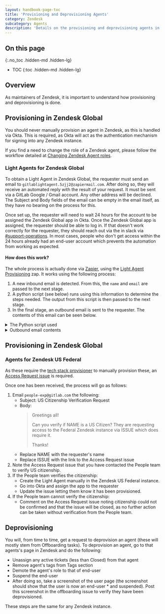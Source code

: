 ```yaml
---
layout: handbook-page-toc
title: 'Provisioning and Deprovisioning Agents'
category: Zendesk
subcategory: Agents
description: 'Details on the provisioning and deprovisioning agents in Zendesk'
---
```


## On this page
{:.no_toc .hidden-md .hidden-lg}

- TOC
{:toc .hidden-md .hidden-lg}

## Overview

As maintainers of Zendesk, it is important to understand how provisioning and
deprovisioning is done.

## Provisioning in Zendesk Global

You should never manually provision an agent in Zendesk, as this is handled via
Okta. This is required, as Okta will act as the authentication mechanism for
signing into any Zendesk instance.

If you find a need to change the role of a Zendesk agent, please follow the
workflow detailed at [Changing Zendesk Agent roles](zendesk_roles.html).

### Light Agents for Zendesk Global

To obtain a Light Agent in Zendesk Global, the requester must send an email to
`gitlablightagent.5zjj2@zapiermail.com`. After doing so, they will receive an
automated reply with the result of your request. It must be sent via a GitLab
Google / Gmail account. Any other address will be declined. The Subject and
Body fields of the email can be empty in the email itself, as they have no
bearing on the process for this.

Once set up, the requester will need to wait 24 hours for the account to be assigned the Zendesk Global app in Okta. Once the Zendesk Global app is assigned, the requester should be able to log in. If that doesn't work correctly for the requester, they should reach out via the in slack via
[#support-operations](https://gitlab.slack.com/archives/C018ZGZAMPD).
In most cases, people who don't get access within the 24 hours already had an
end-user account which prevents the automation from working as expected.

#### How does this work?

The whole process is actually done via [Zapier](http://zapier.com/), using the
[Light Agent Provisioning](https://zapier.com/app/editor/104514510) zap. It
works using the following process:

1. A new inbound email is detected. From this, the `name` and `email` are
   passed to the next stage.
1. A python script (see below) runs using this information to determine the
   steps needed. The output from this script is then passed to the next stage.
1. In the final stage, an outbound email is sent to the requester. The contents
   of this email can be seen below.

<details>
<summary>The Python script used</summary>

```python
def check_email_domain(email):
  email_domain = email.split('@')[1]
  if email_domain != "gitlab.com":
    return 'fail'
  return 'pass'

def check_user(name, email):
  url = 'https://gitlab.zendesk.com/api/v2/users/search.json?query=email:' + email
  req = requests.get(url, auth=(input_data['ZD_USERNAME'], input_data['ZD_TOKEN']))
  data = req.json()
  if data['users'] == []:
    # User does not exist
    make_light_agent(name, email)
    return {'result': 'Account created and upgraded to light agent'}
  role = data['users'][0]['role']
  if role == 'end-user':
    # Need to upgrade role
    make_light_agent(name, email)
    return {'result': 'Account created and upgraded to light agent'}
  elif role == 'agent':
    # Already an agent
    return {'result': 'Looks like you are already a full agent.'}

def make_light_agent(name, email):
  url = 'https://gitlab.zendesk.com/api/v2/users/create_or_update.json'
  data = {"user": {"name": name, "email": email, "role": "agent", "custom_role_id": 360004984553}}
  req = requests.post(url, json=data, auth=(input_data['ZD_USERNAME'], input_data['ZD_TOKEN']))
  if r.status_code != 200:
    return {"result": "Something went wrong, please ping in slack channel #support_operations"}
  else:
    return {"result": "Light agent provisioned"}

email = input_data['email']
name = input_data['name']
if check_email_domain(email) == 'pass':
  output = check_user(name, email)
else:
  output = {'result': 'Invalid email domain. You must use a gitlab.com email address.'}
output
```

</details>

<details>
<summary>Outbound email contents</summary>

> Hi ,
> 
> Thanks for requesting a Zendesk Light Agent account. This is the result of
> your request:
> 
> RESULT_FROM_PYTHON_SCRIPT
> 
> You now need to wait 24 hours for the account to be provisioned to Okta.
> You'll then see Zendesk in your list of Okta applications and you can sign in
> from there.
> 
> Any questions or problems please contact Support Operations in Slack
> #support_operations.

</details>

## Provisioning in Zendesk Global

### Agents for Zendesk US Federal

As these require the
[tech stack provisioner](https://gitlab.com/gitlab-com/www-gitlab-com/-/blob/master/data/tech_stack.yml)
to manually provision these, an
[Access Request issue](https://gitlab.com/gitlab-com/team-member-epics/access-requests/-/issues/new)
is required.

Once one has been received, the process will go as follows:

1. Email `people-exp@gitlab.com` the following:
   * Subject: US Citizenship Verification Request
   * Body:
     > Greetings all!
     > 
     > Can you verify if NAME is a US Citizen? They are requesting access to the
     > Federal Zendesk instance via ISSUE which does require it.
     > 
     > Thanks!
   * Replace NAME with the requester's name
   * Replace ISSUE with the link to the Access Request issue
1. Note the Access Request issue that you have contacted the People team to
   verify US citizenship.
1. If the People team verifies the citizenship:
   * Create the Light Agent manually in the Zendesk US Federal instance.
   * Go into Okta and assign the app to the requester
   * Update the issue letting them know it has been provisioned.
1. If the People team cannot verify the citizenship:
   * Comment on the Access Request issue noting citizenship could not be
     confirmed and that the issue will be closed, as no further action can be
     taken without verification from the People team.

## Deprovisioning

You will, from time to time, get a request to deprovision an agent (these will
mostly stem from Offboarding tasks). To deprovision an agent, go to that
agents's page in Zendesk and do the following:

* Unassign any active tickets (less than Closed) from that agent
* Remove agent's tags from Tags section
* Demote the agent's role to that of end-user
* Suspend the end-user
* After doing so, take a screenshot of the user page (the screenshot should
  show that the user is now an end-user * and suspended). Post this screenshot
  in the offboarding issue to verify they have been deprovisioned.

These steps are the same for any Zendesk instance.

